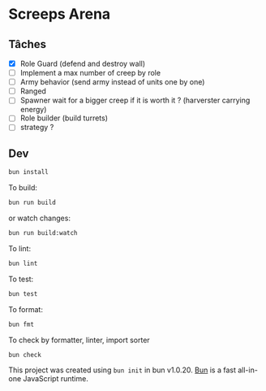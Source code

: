 # Screeps Arena 

## Tâches

- [x] Role Guard (defend and destroy wall)
- [ ] Implement a max number of creep by role
- [ ] Army behavior (send army instead of units one by one)
- [ ] Ranged 
- [ ] Spawner wait for a bigger creep if it is worth it ? (harverster carrying energy)
- [ ] Role builder (build turrets)
- [ ] strategy ?

## Dev

```bash
bun install
```

To build:

```bash
bun run build
```

or watch changes:

```bash
bun run build:watch
```

To lint:

```bash
bun lint
```

To test:

```bash
bun test
```

To format:

```bash
bun fmt
```

To check by formatter, linter, import sorter

```bash
bun check
```

This project was created using `bun init` in bun v1.0.20. [Bun](https://bun.sh) is a fast all-in-one JavaScript runtime.

